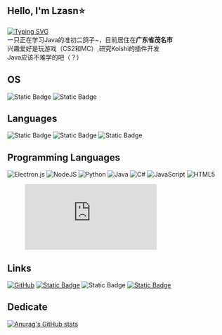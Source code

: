 ## Hello, I'm Lzasn⭐
[![Typing SVG](https://readme-typing-svg.demolab.com?font=Fira+Code&pause=1000&width=435&lines=Meow+meow+meow%3F)](https://git.io/typing-svg)<br>
一只正在学习Java的准初二鸽子~，目前居住在**广东省茂名市**<br>
兴趣爱好是玩游戏（CS2和MC）,研究Koishi的插件开发<br>
Java应该不难学的吧（？）
## OS
![Static Badge](https://img.shields.io/badge/ArchLinux-block?style=for-the-badge&logo=archlinux)  ![Static Badge](https://img.shields.io/badge/macOS-Sonoma%2014.6.1-98FB98?style=for-the-badge&logo=apple)


## Languages
![Static Badge](https://img.shields.io/badge/%E7%AE%80%E4%BD%93%E4%B8%AD%E6%96%87-blue)  ![Static Badge](https://img.shields.io/badge/%E7%B9%81%E9%AB%94%E4%B8%AD%E6%96%87-grass)  ![Static Badge](https://img.shields.io/badge/English-yellow)

## Programming Languages
![Electron.js](https://img.shields.io/badge/Electron-191970?style=for-the-badge&logo=Electron&logoColor=white)  ![NodeJS](https://img.shields.io/badge/node.js-6DA55F?style=for-the-badge&logo=node.js&logoColor=white)  	![Python](https://img.shields.io/badge/python-3670A0?style=for-the-badge&logo=python&logoColor=ffdd54)  ![Java](https://img.shields.io/badge/java-%23ED8B00.svg?style=for-the-badge&logo=openjdk&logoColor=white)  ![C#](https://img.shields.io/badge/c%23-%23239120.svg?style=for-the-badge&logo=csharp&logoColor=white)  ![JavaScript](https://img.shields.io/badge/javascript-%23323330.svg?style=for-the-badge&logo=javascript&logoColor=%23F7DF1E)  ![HTML5](https://img.shields.io/badge/html5-%23E34F26.svg?style=for-the-badge&logo=html5&logoColor=white)<br>

<figure><embed src="https://wakatime.com/share/@00471b07-e400-4e9f-8c87-6f077d54e4fb/fecd5146-8982-44a5-a1b9-de588a43ebaa.svg"></embed></figure>

<!--START_SECTION:waka-->
<!--END_SECTION:waka-->

## Links
[![GitHub](https://img.shields.io/badge/github-%23121011.svg?style=for-the-badge&logo=github&logoColor=white)](https://github.com/Lzasn)  [![Static Badge](https://img.shields.io/badge/Steam-%40Lzasn?style=for-the-badge&logo=steam&logoColor=000000)](https://steamcommunity.com/id/Lzasn/)  ![Static Badge](https://img.shields.io/badge/QQ-753119471-33FFFF?style=for-the-badge&logo=tencentqq&logoColor=0000000)  [![Static Badge](https://img.shields.io/badge/x-000000?style=for-the-badge&logo=x&logoColor=0000000)](https://x.com/w1024jk)

## Dedicate
[![Anurag's GitHub stats](https://github-readme-stats.vercel.app/api?username=Lzasn)](https://github.com/anuraghazra/github-readme-stats)






